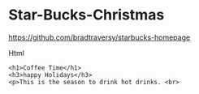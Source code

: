 # Star-Bucks-Christmas




https://github.com/bradtraversy/starbucks-homepage

Html 


<!DOCTYPE html>
<html lang="en">
<head>
    <meta charset="UTF-8">
    <meta http-equiv="X-UA-Compatible" content="IE=edge">
    <meta name="viewport" content="width=, initial-scale=1.0">
    <title>Document</title>
</head>
<body>
    
    
    <h1>Coffee Time</h1>
    <h3>happy Holidays</h3>
    <p>This is the season to drink hot drinks. <br>
      
       


</body>
</html>
